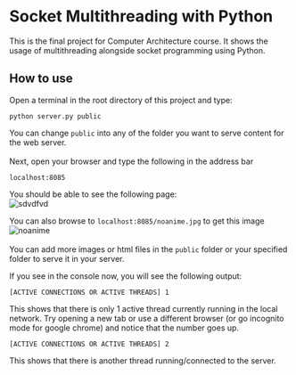 # Socket Multithreading with Python
This is the final project for Computer Architecture course. It shows the usage of multithreading alongside socket programming using Python.

## How to use
Open a terminal in the root directory of this project and type:
```
python server.py public
```
You can change `public` into any of the folder you want to serve content for the web server. <br> <br>
Next, open your browser and type the following in the address bar
```
localhost:8085
```
You should be able to see the following page: <br>
![sdvdfvd](https://user-images.githubusercontent.com/33752872/123389815-78af6900-d5c4-11eb-9e92-b1483e46125d.png) <br>

You can also browse to `localhost:8085/noanime.jpg` to get this image <br>
![noanime](https://user-images.githubusercontent.com/33752872/123390148-ccba4d80-d5c4-11eb-9fe1-d2fc233e0724.jpg) <br>
<br>
You can add more images or html files in the `public` folder or your specified folder to serve it in your server.

If you see in the console now, you will see the following output:
```
[ACTIVE CONNECTIONS OR ACTIVE THREADS] 1
```
This shows that there is only 1 active thread currently running in the local network. Try opening a new tab or use a different browser (or go incognito mode for google chrome) and notice that the number goes up.
```
[ACTIVE CONNECTIONS OR ACTIVE THREADS] 2
```
This shows that there is another thread running/connected to the server.
